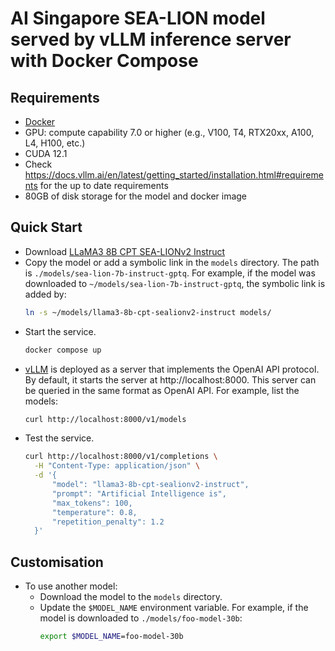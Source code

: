 # AI Singapore SEA-LION model served by vLLM inference server with Docker Compose

## Requirements
- [Docker](https://docs.docker.com/engine/install/)
- GPU: compute capability 7.0 or higher (e.g., V100, T4, RTX20xx, A100, L4, H100, etc.)
- CUDA 12.1
- Check https://docs.vllm.ai/en/latest/getting_started/installation.html#requirements for the up to date requirements
- 80GB of disk storage for the model and docker image

## Quick Start
- Download [LLaMA3 8B CPT SEA-LIONv2 Instruct](https://huggingface.co/aisingapore/llama3-8b-cpt-sealionv2-instruct)
- Copy the model or add a symbolic link in the ```models``` directory. The path is ```./models/sea-lion-7b-instruct-gptq```. For example, if the model was downloaded to ```~/models/sea-lion-7b-instruct-gptq```, the symbolic link is added by:
  ```bash
  ln -s ~/models/llama3-8b-cpt-sealionv2-instruct models/
  ```
- Start the service.
  ```bash
  docker compose up
  ```
- [vLLM](https://docs.vllm.ai/en/stable/) is deployed as a server that implements the OpenAI API protocol. By default, it starts the server at http://localhost:8000. This server can be queried in the same format as OpenAI API. For example, list the models:
  ```bash
  curl http://localhost:8000/v1/models
  ```
- Test the service.
  ```bash
  curl http://localhost:8000/v1/completions \
    -H "Content-Type: application/json" \
    -d '{
        "model": "llama3-8b-cpt-sealionv2-instruct",
        "prompt": "Artificial Intelligence is",
        "max_tokens": 100,
        "temperature": 0.8,
        "repetition_penalty": 1.2
    }'
  ```

## Customisation
- To use another model:
  - Download the model to the ```models``` directory.
  - Update the ```$MODEL_NAME``` environment variable. For example, if the model is downloaded to ```./models/foo-model-30b```:
    ```bash
    export $MODEL_NAME=foo-model-30b
    ```

